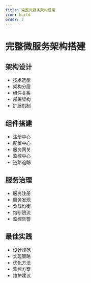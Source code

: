```yaml
---
title: 完整微服务架构搭建
icon: build
order: 3
---
```


# 完整微服务架构搭建

## 架构设计
- 技术选型
- 架构分层
- 组件关系
- 部署架构
- 扩展机制

## 组件搭建
- 注册中心
- 配置中心
- 服务网关
- 监控中心
- 链路追踪

## 服务治理
- 服务注册
- 服务发现
- 负载均衡
- 熔断限流
- 监控告警

## 最佳实践
- 设计规范
- 实现策略
- 优化方法
- 监控方案
- 维护建议
